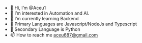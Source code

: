 - 👋 Hi, I’m @Aceu1
- 👀 I’m interested in Automation and AI.
- 🌱 I’m currently learning Backend
- 📖 Primary Languages are Javascript/NodeJs and Typescript
- 📘 Secondary Language is Python
- 📫 How to reach me aceu687@gmail.com

<!---
Aceu1/Aceu1 is a ✨ special ✨ repository because its `README.md` (this file) appears on your GitHub profile.
You can click the Preview link to take a look at your changes.
--->
